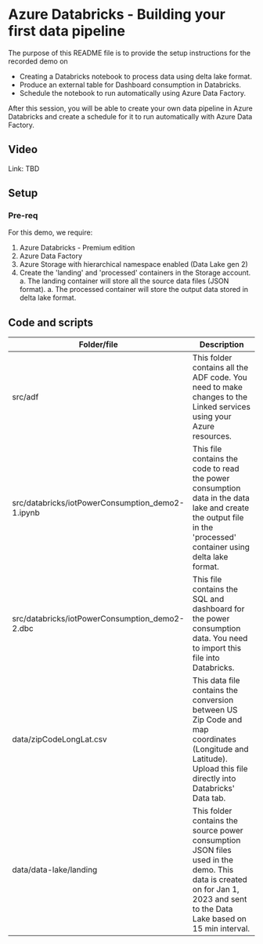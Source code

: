 # Azure Databricks - Building your first data pipeline
The purpose of this README file is to provide the setup instructions for the recorded demo on

   * Creating a Databricks notebook to process data using delta lake format.
   * Produce an external table for Dashboard consumption in Databricks.
   * Schedule the notebook to run automatically using Azure Data Factory.

After this session, you will be able to create your own data pipeline in Azure Databricks and create a schedule for it to run automatically with Azure Data Factory.

## Video
Link: TBD

## Setup
### Pre-req
For this demo, we require: 
1. Azure Databricks - Premium edition
1. Azure Data Factory
1. Azure Storage with hierarchical namespace enabled (Data Lake gen 2)
1. Create the 'landing' and 'processed' containers in the Storage account.
   a. The landing container will store all the source data files (JSON format).
   a. The processed container will store the output data stored in delta lake format.

## Code and scripts
| Folder/file | Description |
| --- | --- |
| src/adf | This folder contains all the ADF code. You need to make changes to the Linked services using your Azure resources. | 
| src/databricks/iotPowerConsumption_demo2-1.ipynb | This file contains the code to read the power consumption data in the data lake and create the output file in the 'processed' container using delta lake format. |
| src/databricks/iotPowerConsumption_demo2-2.dbc | This file contains the SQL and dashboard for the power consumption data. You need to import this file into Databricks. |
| data/zipCodeLongLat.csv | This data file contains the conversion between US Zip Code and map coordinates (Longitude and Latitude). Upload this file directly into Databricks' Data tab. |
| data/data-lake/landing | This folder contains the source power consumption JSON files used in the demo. This data is created on for Jan 1, 2023 and sent to the Data Lake based on 15 min interval. |
